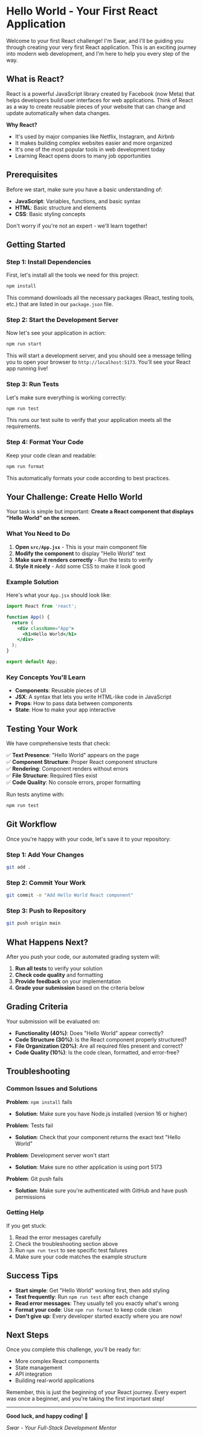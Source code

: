 # Hello World - Your First React Application

Welcome to your first React challenge! I'm Swar, and I'll be guiding you through creating your very first React application. This is an exciting journey into modern web development, and I'm here to help you every step of the way.

## What is React?

React is a powerful JavaScript library created by Facebook (now Meta) that helps developers build user interfaces for web applications. Think of React as a way to create reusable pieces of your website that can change and update automatically when data changes.

**Why React?**

- It's used by major companies like Netflix, Instagram, and Airbnb
- It makes building complex websites easier and more organized
- It's one of the most popular tools in web development today
- Learning React opens doors to many job opportunities

## Prerequisites

Before we start, make sure you have a basic understanding of:

- **JavaScript**: Variables, functions, and basic syntax
- **HTML**: Basic structure and elements
- **CSS**: Basic styling concepts

Don't worry if you're not an expert - we'll learn together!

## Getting Started

### Step 1: Install Dependencies

First, let's install all the tools we need for this project:

```bash
npm install
```

This command downloads all the necessary packages (React, testing tools, etc.) that are listed in our `package.json` file.

### Step 2: Start the Development Server

Now let's see your application in action:

```bash
npm run start
```

This will start a development server, and you should see a message telling you to open your browser to `http://localhost:5173`. You'll see your React app running live!

### Step 3: Run Tests

Let's make sure everything is working correctly:

```bash
npm run test
```

This runs our test suite to verify that your application meets all the requirements.

### Step 4: Format Your Code

Keep your code clean and readable:

```bash
npm run format
```

This automatically formats your code according to best practices.

## Your Challenge: Create Hello World

Your task is simple but important: **Create a React component that displays "Hello World" on the screen.**

### What You Need to Do

1. **Open `src/App.jsx`** - This is your main component file
2. **Modify the component** to display "Hello World" text
3. **Make sure it renders correctly** - Run the tests to verify
4. **Style it nicely** - Add some CSS to make it look good

### Example Solution

Here's what your `App.jsx` should look like:

```jsx
import React from 'react';

function App() {
  return (
    <div className="App">
      <h1>Hello World</h1>
    </div>
  );
}

export default App;
```

### Key Concepts You'll Learn

- **Components**: Reusable pieces of UI
- **JSX**: A syntax that lets you write HTML-like code in JavaScript
- **Props**: How to pass data between components
- **State**: How to make your app interactive

## Testing Your Work

We have comprehensive tests that check:

✅ **Text Presence**: "Hello World" appears on the page  
✅ **Component Structure**: Proper React component structure  
✅ **Rendering**: Component renders without errors  
✅ **File Structure**: Required files exist  
✅ **Code Quality**: No console errors, proper formatting

Run tests anytime with:

```bash
npm run test
```

## Git Workflow

Once you're happy with your code, let's save it to your repository:

### Step 1: Add Your Changes

```bash
git add .
```

### Step 2: Commit Your Work

```bash
git commit -m "Add Hello World React component"
```

### Step 3: Push to Repository

```bash
git push origin main
```

## What Happens Next?

After you push your code, our automated grading system will:

1. **Run all tests** to verify your solution
2. **Check code quality** and formatting
3. **Provide feedback** on your implementation
4. **Grade your submission** based on the criteria below

## Grading Criteria

Your submission will be evaluated on:

- **Functionality (40%)**: Does "Hello World" appear correctly?
- **Code Structure (30%)**: Is the React component properly structured?
- **File Organization (20%)**: Are all required files present and correct?
- **Code Quality (10%)**: Is the code clean, formatted, and error-free?

## Troubleshooting

### Common Issues and Solutions

**Problem**: `npm install` fails

- **Solution**: Make sure you have Node.js installed (version 16 or higher)

**Problem**: Tests fail

- **Solution**: Check that your component returns the exact text "Hello World"

**Problem**: Development server won't start

- **Solution**: Make sure no other application is using port 5173

**Problem**: Git push fails

- **Solution**: Make sure you're authenticated with GitHub and have push permissions

### Getting Help

If you get stuck:

1. Read the error messages carefully
2. Check the troubleshooting section above
3. Run `npm run test` to see specific test failures
4. Make sure your code matches the example structure

## Success Tips

- **Start simple**: Get "Hello World" working first, then add styling
- **Test frequently**: Run `npm run test` after each change
- **Read error messages**: They usually tell you exactly what's wrong
- **Format your code**: Use `npm run format` to keep code clean
- **Don't give up**: Every developer started exactly where you are now!

## Next Steps

Once you complete this challenge, you'll be ready for:

- More complex React components
- State management
- API integration
- Building real-world applications

Remember, this is just the beginning of your React journey. Every expert was once a beginner, and you're taking the first important step!

---

**Good luck, and happy coding!** 🚀

_Swar - Your Full-Stack Development Mentor_

